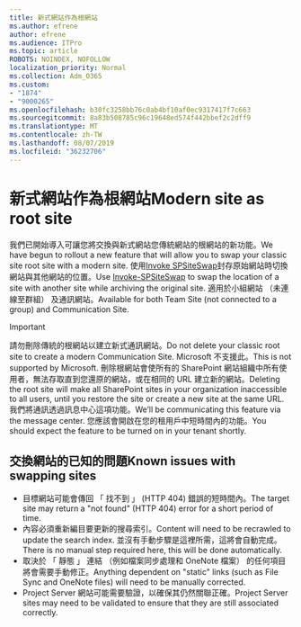 ```yaml
---
title: 新式網站作為根網站
ms.author: efrene
author: efrene
ms.audience: ITPro
ms.topic: article
ROBOTS: NOINDEX, NOFOLLOW
localization_priority: Normal
ms.collection: Adm_O365
ms.custom:
- "1874"
- "9000265"
ms.openlocfilehash: b30fc3258bb76c0ab4bf10af0ec9317417f7c663
ms.sourcegitcommit: 8a83b508785c96c19648ed574f442bbef2c2dff9
ms.translationtype: MT
ms.contentlocale: zh-TW
ms.lasthandoff: 08/07/2019
ms.locfileid: "36232706"
---
```

# <a name="modern-site-as-root-site"></a><span data-ttu-id="8e5c5-102">新式網站作為根網站</span><span class="sxs-lookup"><span data-stu-id="8e5c5-102">Modern site as root site</span></span>

<span data-ttu-id="8e5c5-103">我們已開始導入可讓您將交換與新式網站您傳統網站的根網站的新功能。</span><span class="sxs-lookup"><span data-stu-id="8e5c5-103">We have begun to rollout a new feature that will allow you to swap your classic site root site with a modern site.</span></span> <span data-ttu-id="8e5c5-104">使用[Invoke SPSiteSwap](https://docs.microsoft.com/powershell/module/sharepoint-online/invoke-spositeswap?view=sharepoint-ps)封存原始網站時切換網站與其他網站的位置。</span><span class="sxs-lookup"><span data-stu-id="8e5c5-104">Use [Invoke-SPSiteSwap](https://docs.microsoft.com/powershell/module/sharepoint-online/invoke-spositeswap?view=sharepoint-ps) to swap the location of a site with another site while archiving the original site.</span></span> <span data-ttu-id="8e5c5-105">適用於小組網站 （未連線至群組） 及通訊網站。</span><span class="sxs-lookup"><span data-stu-id="8e5c5-105">Available for both Team Site (not connected to a group) and Communication Site.</span></span> 

>[!Important]
> <span data-ttu-id="8e5c5-106">請勿刪除傳統的根網站以建立新式通訊網站。</span><span class="sxs-lookup"><span data-stu-id="8e5c5-106">Do not delete your classic root site to create a modern Communication Site.</span></span> <span data-ttu-id="8e5c5-107">Microsoft 不支援此。</span><span class="sxs-lookup"><span data-stu-id="8e5c5-107">This is not supported by Microsoft.</span></span> <span data-ttu-id="8e5c5-108">刪除根網站會使所有的 SharePoint 網站組織中所有使用者，無法存取直到您還原的網站，或在相同的 URL 建立新的網站。</span><span class="sxs-lookup"><span data-stu-id="8e5c5-108">Deleting the root site will make all SharePoint sites in your organization inaccessible to all users, until you restore the site or create a new site at the same URL.</span></span> <span data-ttu-id="8e5c5-109">我們將通訊透過訊息中心這項功能。</span><span class="sxs-lookup"><span data-stu-id="8e5c5-109">We’ll be communicating this feature via the message center.</span></span> <span data-ttu-id="8e5c5-110">您應該會開啟在您的租用戶中短時間內的功能。</span><span class="sxs-lookup"><span data-stu-id="8e5c5-110">You should expect the feature to be turned on in your tenant shortly.</span></span>

## <a name="known-issues-with-swapping-sites"></a><span data-ttu-id="8e5c5-111">交換網站的已知的問題</span><span class="sxs-lookup"><span data-stu-id="8e5c5-111">Known issues with swapping sites</span></span>
- <span data-ttu-id="8e5c5-112">目標網站可能會傳回 「 找不到 」 (HTTP 404) 錯誤的短時間內。</span><span class="sxs-lookup"><span data-stu-id="8e5c5-112">The target site may return a "not found" (HTTP 404) error for a short period of time.</span></span>
- <span data-ttu-id="8e5c5-113">內容必須重新編目要更新的搜尋索引。</span><span class="sxs-lookup"><span data-stu-id="8e5c5-113">Content will need to be recrawled to update the search index.</span></span> <span data-ttu-id="8e5c5-114">並沒有手動步驟是這裡所需，這將會自動完成。</span><span class="sxs-lookup"><span data-stu-id="8e5c5-114">There is no manual step required here, this will be done automatically.</span></span>
- <span data-ttu-id="8e5c5-115">取決於 「 靜態 」 連結 （例如檔案同步處理和 OneNote 檔案） 的任何項目將會需要手動修正。</span><span class="sxs-lookup"><span data-stu-id="8e5c5-115">Anything dependent on "static" links (such as File Sync and OneNote files) will need to be manually corrected.</span></span>
- <span data-ttu-id="8e5c5-116">Project Server 網站可能需要驗證，以確保其仍然關聯正確。</span><span class="sxs-lookup"><span data-stu-id="8e5c5-116">Project Server sites may need to be validated to ensure that they are still associated correctly.</span></span> 
